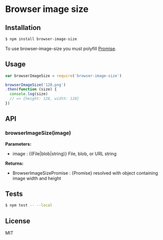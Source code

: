 # Browser image size

## Installation

```sh
$ npm install browser-image-size
```

To use browser-image-size you must polyfill [Promise](https://developer.mozilla.org/en-US/docs/Web/JavaScript/Reference/Global_Objects/Promise).

## Usage

```js
var browserImageSize = require('browser-image-size')

browserImageSize('128.png')
.then(function (size) {
  console.log(size)
  // => {height: 128, width: 128}
})
```

## API

### browserImageSize(image)

**Parameters:**

* image : {(File|blob|string)} File, blob, or URL string

**Returns:**

* BrowserImageSizePromise : {Promise} resolved with object containing image width and height

## Tests

```sh
$ npm test -- --local
```

## License

MIT

